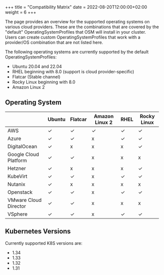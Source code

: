 +++
title = "Compatibility Matrix"
date = 2022-08-20T12:00:00+02:00
weight = 6
+++

The page provides an overview for the supported operating systems on various cloud providers. These are the combinations that are covered by the "default" OperatingSystemProfiles that OSM will install in your cluster. Users can create custom OperatingSystemProfiles that work with a provider/OS combination that are not listed here.

The following operating systems are currently supported by the default OperatingSystemProfiles:

* Ubuntu 20.04 and 22.04
* RHEL beginning with 8.0 (support is cloud provider-specific)
* Flatcar (Stable channel)
* Rocky Linux beginning with 8.0
* Amazon Linux 2

## Operating System

|                       | Ubuntu | Flatcar | Amazon Linux 2 | RHEL | Rocky Linux |
| --------------------- | ------ | ------- | -------------- | ---- | ----------- |
| AWS                   | ✓      | ✓       | ✓              | ✓    | ✓           |
| Azure                 | ✓      | ✓       | x              | ✓    | ✓           |
| DigitalOcean          | ✓      | x       | x              | x    | ✓           |
| Google Cloud Platform | ✓      | ✓       | x              | x    | x           |
| Hetzner               | ✓      | x       | x              | x    | ✓           |
| KubeVirt              | ✓      | ✓       | x              | ✓    | ✓           |
| Nutanix               | ✓      | x       | x              | x    | x           |
| Openstack             | ✓      | ✓       | x              | ✓    | ✓           |
| VMware Cloud Director | ✓      | ✓       | x              | x    | x           |
| VSphere               | ✓      | ✓       | x              | ✓    | ✓           |

## Kubernetes Versions

Currently supported K8S versions are:

- 1.34
- 1.33
- 1.32
- 1.31
